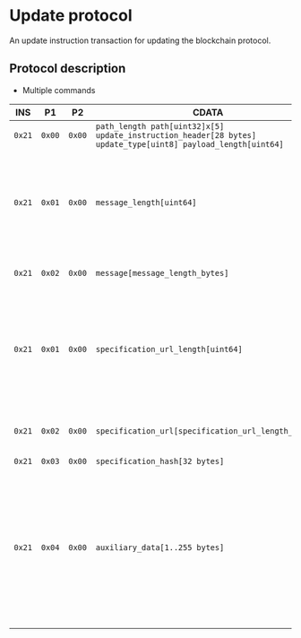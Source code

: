 # Update protocol

An update instruction transaction for updating the blockchain protocol.

## Protocol description

* Multiple commands

INS | P1 | P2 | CDATA | Comment |
|----|--------|-----|-------------|----|
| `0x21` | `0x00` | `0x00` | `path_length path[uint32]x[5] update_instruction_header[28 bytes] update_type[uint8] payload_length[uint64]` | Update type must be 1. |
| `0x21` | `0x01` | `0x00` | `message_length[uint64]` | The length of the incoming message bytes. Maximum of 255 with the current implementation, but more could be supported. |
| `0x21` | `0x02` | `0x00` | `message[message_length_bytes]` | The message as UTF-8 encoded bytes. |
| `0x21` | `0x01` | `0x00` | `specification_url_length[uint64]` | The length of the incoming URL specification text. Maximum of 255 with the current implementation, but more could be supported. |
| `0x21` | `0x02` | `0x00` | `specification_url[specification_url_length_bytes]` | The specification URL as UTF-8 encoded bytes. |
| `0x21` | `0x03` | `0x00` | `specification_hash[32 bytes]` | |
| `0x21` | `0x04` | `0x00` | `auxiliary_data[1..255 bytes]` | Auxiliary data. This command is repeated until all the auxiliary data has been sent. The application tracks this by doing a calculation based on payload_length received in the initial packet. |
